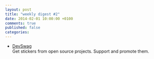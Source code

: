 ```yaml
---
layout: post
title: "weekly digest #2"
date: 2014-02-01 10:00:00 +0100
comments: true
published: false
categories: 
---
```

- [DevSwag](http://devswag.com/collections/stickers)  
Get stickers from open source projects. Support and promote them.
